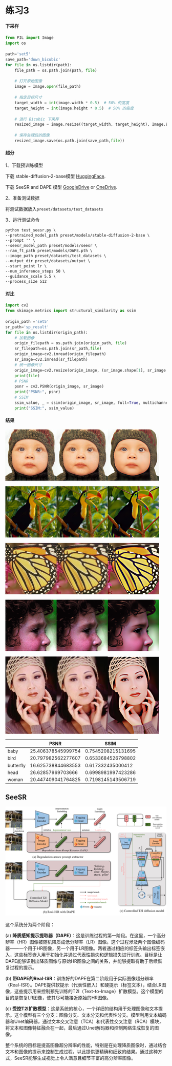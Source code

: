 # 练习3

#### 下采样

```python
from PIL import Image
import os

path='set5'
save_path='down_bicubic'
for file in os.listdir(path):
    file_path = os.path.join(path, file)
    
    # 打开原始图像
    image = Image.open(file_path)
    
    # 指定目标尺寸
    target_width = int(image.width * 0.5)  # 50% 的宽度
    target_height = int(image.height * 0.5)  # 50% 的高度

    # 进行 Bicubic 下采样
    resized_image = image.resize((target_width, target_height), Image.BICUBIC)

    # 保存处理后的图像
    resized_image.save(os.path.join(save_path,file))
```

#### 超分

1、下载预训练模型

下载 stable-diffusion-2-base模型  [HuggingFace](https://huggingface.co/stabilityai/stable-diffusion-2-base).

下载 SeeSR and DAPE 模型  [GoogleDrive](https://drive.google.com/drive/folders/12HXrRGEXUAnmHRaf0bIn-S8XSK4Ku0JO?usp=drive_link) or [OneDrive](https://connectpolyu-my.sharepoint.com/:f:/g/personal/22042244r_connect_polyu_hk/EiUmSfWRmQFNiTGJWs7rOx0BpZn2xhoKN6tXFmTSGJ4Jfw?e=RdLbvg).

2、准备测试数据

将测试数据放入`preset/datasets/test_datasets`

3、运行测试命令

```
python test_seesr.py \
--pretrained_model_path preset/models/stable-diffusion-2-base \
--prompt '' \
--seesr_model_path preset/models/seesr \
--ram_ft_path preset/models/DAPE.pth \
--image_path preset/datasets/test_datasets \
--output_dir preset/datasets/output \
--start_point lr \
--num_inference_steps 50 \
--guidance_scale 5.5 \
--process_size 512 
```



#### 对比

```python
import cv2
from skimage.metrics import structural_similarity as ssim

origin_path ='set5'
sr_path='sp_result'
for file in os.listdir(origin_path):
    # 加载图像
    origin_filepath = os.path.join(origin_path, file)
    sr_filepath=os.path.join(sr_path,file)
    origin_image=cv2.imread(origin_filepath)
    sr_image=cv2.imread(sr_filepath)
    # 统一图像尺寸
    origin_image=cv2.resize(origin_image, (sr_image.shape[1], sr_image.shape[0]))
    print(file)
    # PSNR
    psnr = cv2.PSNR(origin_image, sr_image)
    print("PSNR:", psnr)
    # SSIM
    ssim_value, _ = ssim(origin_image, sr_image, full=True, multichannel=True,channel_axis=2)
    print("SSIM:", ssim_value)
```



#### 结果

<img src="set5/baby.png" alt="baby" width="160px"/><img src="down_bicubic/baby.png" alt="baby" width="160px"/><img src="sp_result/baby.png" alt="baby" width="160px"/>

<img src="set5/bird.png" alt="bird" width="160px" /><img src="down_bicubic/bird.png" alt="bird" width="160px" /><img src="sp_result/bird.png" alt="bird" width="160px" />

<img src="set5/butterfly.png" alt="butterfly" width="160px" /><img src="down_bicubic/butterfly.png" alt="butterfly" width="160px" /><img src="sp_result/butterfly.png" alt="butterfly" width="160px" />


<img src="set5/head.png" alt="head" width="160px" /><img src="down_bicubic/head.png" alt="head"  width="160px"/><img src="sp_result/head.png" alt="head" width="160px" />



<img src="set5/woman.png" alt="woman" width="160px" /><img src="down_bicubic/woman.png" alt="woman" width="160px" /><img src="sp_result/woman.png" alt="woman" width="160px" />





|           | PSNR               | SSIM               |
| --------- | ------------------ | ------------------ |
| baby      | 25.406378545999754 | 0.7545208215131695 |
| bird      | 20.797982562277607 | 0.6533684526798802 |
| butterfly | 16.625738844683553 | 0.617332435000412  |
| head      | 26.62857969703666  | 0.6998981997423286 |
| woman     | 20.447409041764825 | 0.7198145143506719 |





## SeeSR

![framework](SeeSR/figs/framework.png)

这个系统分为两个阶段：

(a) **降质感知提示提取器（DAPE）**：这是训练过程的第一阶段。在这里，一个高分辨率（HR）图像被随机降质成低分辨率（LR）图像。这个过程涉及两个图像编码器——一个用于HR图像，另一个用于LR图像。两者通过相应的标签头输出标签嵌入，这些标签嵌入用于初始化并通过代表性损失和逻辑损失进行训练。目标是让DAPE能够识别出降质图像与原始HR图像之间的关系，并能够提取有助于后续恢复过程的提示。

(b) **带DAPE的Real-ISR**：训练好的DAPE在第二阶段用于实际图像超分辨率（Real-ISR）。DAPE提供软提示（代表性嵌入）和硬提示（标签文本），结合LR图像，这些提示用来控制预先训练的T2I（Text-to-Image）扩散模型。这个模型的目的是恢复LR图像，使其尽可能接近原始的HR图像。

(c) **受控T2I扩散模型**：这是系统的核心，一个详细的结构用于处理图像和文本提示。这个模型有三个分支：图像分支、文本分支和代表性分支。模型利用文本编码器和Unet编码器，通过文本交叉注意（TCA）和代表性交叉注意（RCA）模块，将文本和图像特征融合在一起，最后通过Unet解码器和控制网络生成恢复的图像。

整个系统的目标是提高图像超分辨率的性能，特别是在处理降质图像时，通过结合文本和图像的提示来控制生成过程，以此提供更精确和细致的结果。通过这种方式，SeeSR能够生成视觉上令人满意且细节丰富的高分辨率图像。
